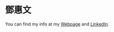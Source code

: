 # 鄧惠文

You can find my info at my [Webpage](https://venteng.github.io) and [LinkedIn](https://www.linkedin.com/in/huei-wen-teng-06a76b7b/).
